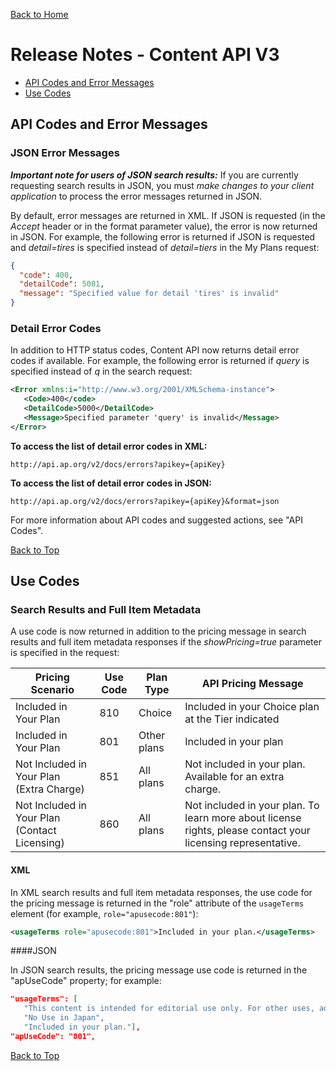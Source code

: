 [Back to Home](Readme.md) 

# Release Notes - Content API V3

- [API Codes and Error Messages](#api-codes-and-error-messages)
- [Use Codes](#use-codes)

## API Codes and Error Messages
### JSON Error Messages

**_Important note for users of JSON search results:_** If you are currently requesting search results in JSON, you must _make changes to your client application_ to process the error messages returned in JSON.

By default, error messages are returned in XML. If JSON is requested (in the _Accept_ header or in the format parameter value), the error is now returned in JSON. For example, the following error is returned if JSON is requested and _detail=tires_ is specified instead of _detail=tiers_ in the My Plans request:

```JSON
{
  "code": 400,
  "detailCode": 5001,
  "message": "Specified value for detail 'tires' is invalid"
}
```
### Detail Error Codes

In addition to HTTP status codes, Content API now returns detail error codes if available. For example, the following error is returned if _query_ is specified instead of _q_ in the search request:

```XML
<Error xmlns:i="http://www.w3.org/2001/XMLSchema-instance"> 
   <Code>400</code> 
   <DetailCode>5000</DetailCode> 
   <Message>Specified parameter 'query' is invalid</Message>
</Error>
```

**To access the list of detail error codes in XML:**

    http://api.ap.org/v2/docs/errors?apikey={apiKey}

**To access the list of detail error codes in JSON:**

    http://api.ap.org/v2/docs/errors?apikey={apiKey}&format=json

For more information about API codes and suggested actions, see "API Codes".

[Back to Top](#release-notes---content-api-v3) 

## Use Codes

### Search Results and Full Item Metadata

A use code is now returned in addition to the pricing message in search results and full item metadata responses if the _showPricing=true_ parameter is specified in the request:

| Pricing Scenario | Use Code | Plan Type | API Pricing Message
| --- | --- | --- |--- |
| Included in Your Plan | 810 | Choice | Included in your Choice plan at the Tier indicated
| Included in Your Plan | 801 | Other plans| Included in your plan
| Not Included in Your Plan (Extra Charge) | 851 | All plans| Not included in your plan. Available for an extra charge.
| Not Included in Your Plan (Contact Licensing) | 860 | All plans| Not included in your plan. To learn more about license rights, please contact your licensing representative.

#### XML

In XML search results and full item metadata responses, the use code for the pricing message is returned in the "role" attribute of the `usageTerms `element (for example, `role="apusecode:801"`):

```XML
<usageTerms role="apusecode:801">Included in your plan.</usageTerms>
```

####JSON

In JSON search results, the pricing message use code is returned in the "apUseCode" property; for example:

```JSON
"usageTerms": [
   "This content is intended for editorial use only. For other uses, additional clearances may be required.",
   "No Use in Japan",
   "Included in your plan."],
"apUseCode": "801",
```

[Back to Top](#release-notes---content-api-v3) 